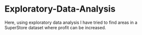 # Exploratory-Data-Analysis
Here, using exploratory data analysis I have tried to find areas in a SuperStore dataset where profit can be increased.
